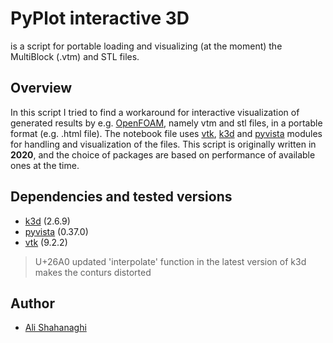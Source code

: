 # PyPlot interactive 3D

is a script for portable loading and visualizing (at the moment) the MultiBlock (.vtm) and STL files.

## Overview

In this script I tried to find a workaround for interactive visualization of generated results by e.g. [OpenFOAM][OF], namely vtm and stl files, in a portable format (e.g. .html file). The notebook file uses [vtk][vtk], [k3d][k3d] and [pyvista][pyvista] modules for handling and visualization of the files. This script is originally written in **2020**, and the choice of packages are based on performance of available ones at the time.

<!-- <!-- ## Theory

The system of ordinary differential equations (ODEs) for a constant volume batch reactor can be written as:

$$ \frac{\partial T}{\partial t} = \frac{-1}{\rho c_v} \sum_{k = 1}^{N_{sp}} u_k W_k \dot{\omega_k},$$

$$\frac{\partial Y_k}{\partial t} = \frac{W_k}{\rho} \dot{\omega_k} \;\;k = 1,...,N_{sp}-1$$

where $c_v$ is the mass-averaged constant volume specific heat, $u_k$, $W_k$, and $\dot{\omega_k}$ are internal energy, molecular weight and production rate of the $k$ th species, respectively. In current implementation of the code the density ( $\rho$ ) is assumed to be constant and hence the pressure is updated from the ideal gas equation of state [[1][canteraZeroD],[2][pyJacPaper]]. -->

## Dependencies and tested versions

- [k3d] (2.6.9)
- [pyvista] (0.37.0)
- [vtk] (9.2.2)

> U+26A0 updated 'interpolate' function in the latest version of k3d makes the conturs distorted

<!-- ## Installation

Using the downloaded source code, cvpyJac can be installed as a Python module:
```
> python setup.py install
```

## Usage

cvpyJac can be run as a python module:
```
> python -m cvpyjac [options]
```

The generated source code is placed within the `out` (by default) directory,
which is created if it doesn't exist initially.
See the documentation or use `python cvpyjac -h` for the full list of options. --> 

## Author
- [Ali Shahanaghi](https://github.com/Ali-Shaha)

[OF]: https://openfoam.org/
[vtk]: https://gitlab.kitware.com/vtk/vtk
[k3d]: https://github.com/K3D-tools/K3D-jupyter
[pyvista]: https://docs.pyvista.org/
